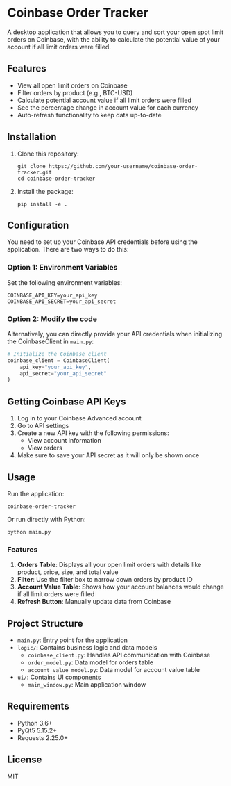 # Coinbase Order Tracker

A desktop application that allows you to query and sort your open spot limit orders on Coinbase, with the ability to calculate the potential value of your account if all limit orders were filled.

## Features

- View all open limit orders on Coinbase
- Filter orders by product (e.g., BTC-USD)
- Calculate potential account value if all limit orders were filled
- See the percentage change in account value for each currency
- Auto-refresh functionality to keep data up-to-date

## Installation

1. Clone this repository:
   ```
   git clone https://github.com/your-username/coinbase-order-tracker.git
   cd coinbase-order-tracker
   ```

2. Install the package:
   ```
   pip install -e .
   ```

## Configuration

You need to set up your Coinbase API credentials before using the application. There are two ways to do this:

### Option 1: Environment Variables

Set the following environment variables:

```
COINBASE_API_KEY=your_api_key
COINBASE_API_SECRET=your_api_secret
```

### Option 2: Modify the code

Alternatively, you can directly provide your API credentials when initializing the CoinbaseClient in `main.py`:

```python
# Initialize the Coinbase client
coinbase_client = CoinbaseClient(
    api_key="your_api_key",
    api_secret="your_api_secret"
)
```

## Getting Coinbase API Keys

1. Log in to your Coinbase Advanced account
2. Go to API settings
3. Create a new API key with the following permissions:
   - View account information
   - View orders
4. Make sure to save your API secret as it will only be shown once

## Usage

Run the application:

```
coinbase-order-tracker
```

Or run directly with Python:

```
python main.py
```

### Features

1. **Orders Table**: Displays all your open limit orders with details like product, price, size, and total value
2. **Filter**: Use the filter box to narrow down orders by product ID
3. **Account Value Table**: Shows how your account balances would change if all limit orders were filled
4. **Refresh Button**: Manually update data from Coinbase

## Project Structure

- `main.py`: Entry point for the application
- `logic/`: Contains business logic and data models
  - `coinbase_client.py`: Handles API communication with Coinbase
  - `order_model.py`: Data model for orders table
  - `account_value_model.py`: Data model for account value table
- `ui/`: Contains UI components
  - `main_window.py`: Main application window

## Requirements

- Python 3.6+
- PyQt5 5.15.2+
- Requests 2.25.0+

## License

MIT
